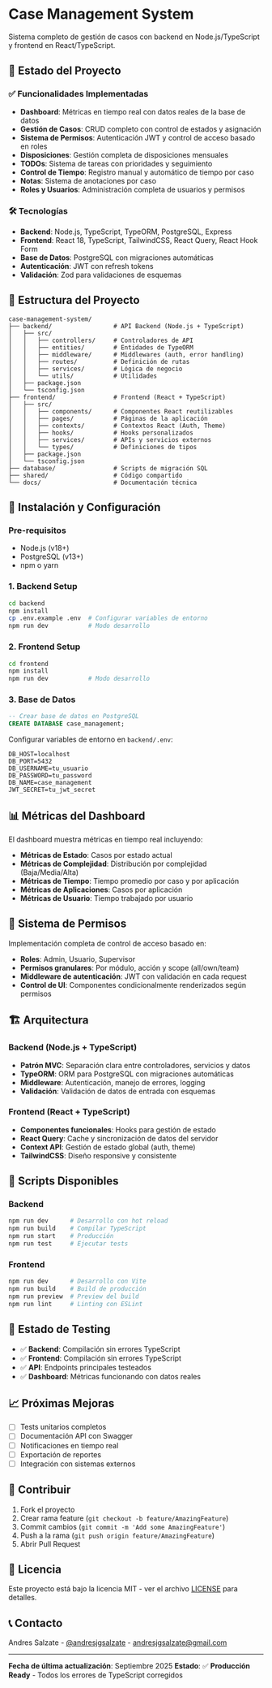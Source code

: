 # Case Management System

Sistema completo de gestión de casos con backend en Node.js/TypeScript y frontend en React/TypeScript.

## 🚀 Estado del Proyecto

### ✅ **Funcionalidades Implementadas**

- **Dashboard**: Métricas en tiempo real con datos reales de la base de datos
- **Gestión de Casos**: CRUD completo con control de estados y asignación
- **Sistema de Permisos**: Autenticación JWT y control de acceso basado en roles
- **Disposiciones**: Gestión completa de disposiciones mensuales
- **TODOs**: Sistema de tareas con prioridades y seguimiento
- **Control de Tiempo**: Registro manual y automático de tiempo por caso
- **Notas**: Sistema de anotaciones por caso
- **Roles y Usuarios**: Administración completa de usuarios y permisos

### 🛠 **Tecnologías**

- **Backend**: Node.js, TypeScript, TypeORM, PostgreSQL, Express
- **Frontend**: React 18, TypeScript, TailwindCSS, React Query, React Hook Form
- **Base de Datos**: PostgreSQL con migraciones automáticas
- **Autenticación**: JWT con refresh tokens
- **Validación**: Zod para validaciones de esquemas

## 📁 Estructura del Proyecto

```
case-management-system/
├── backend/                 # API Backend (Node.js + TypeScript)
│   ├── src/
│   │   ├── controllers/     # Controladores de API
│   │   ├── entities/        # Entidades de TypeORM
│   │   ├── middleware/      # Middlewares (auth, error handling)
│   │   ├── routes/          # Definición de rutas
│   │   ├── services/        # Lógica de negocio
│   │   └── utils/           # Utilidades
│   ├── package.json
│   └── tsconfig.json
├── frontend/                # Frontend (React + TypeScript)
│   ├── src/
│   │   ├── components/      # Componentes React reutilizables
│   │   ├── pages/           # Páginas de la aplicación
│   │   ├── contexts/        # Contextos React (Auth, Theme)
│   │   ├── hooks/           # Hooks personalizados
│   │   ├── services/        # APIs y servicios externos
│   │   └── types/           # Definiciones de tipos
│   ├── package.json
│   └── tsconfig.json
├── database/                # Scripts de migración SQL
├── shared/                  # Código compartido
└── docs/                    # Documentación técnica
```

## 🚦 Instalación y Configuración

### Pre-requisitos

- Node.js (v18+)
- PostgreSQL (v13+)
- npm o yarn

### 1. Backend Setup

```bash
cd backend
npm install
cp .env.example .env  # Configurar variables de entorno
npm run dev           # Modo desarrollo
```

### 2. Frontend Setup

```bash
cd frontend
npm install
npm run dev           # Modo desarrollo
```

### 3. Base de Datos

```sql
-- Crear base de datos en PostgreSQL
CREATE DATABASE case_management;
```

Configurar variables de entorno en `backend/.env`:

```env
DB_HOST=localhost
DB_PORT=5432
DB_USERNAME=tu_usuario
DB_PASSWORD=tu_password
DB_NAME=case_management
JWT_SECRET=tu_jwt_secret
```

## 📊 Métricas del Dashboard

El dashboard muestra métricas en tiempo real incluyendo:

- **Métricas de Estado**: Casos por estado actual
- **Métricas de Complejidad**: Distribución por complejidad (Baja/Media/Alta)
- **Métricas de Tiempo**: Tiempo promedio por caso y por aplicación
- **Métricas de Aplicaciones**: Casos por aplicación
- **Métricas de Usuario**: Tiempo trabajado por usuario

## 🔐 Sistema de Permisos

Implementación completa de control de acceso basado en:

- **Roles**: Admin, Usuario, Supervisor
- **Permisos granulares**: Por módulo, acción y scope (all/own/team)
- **Middleware de autenticación**: JWT con validación en cada request
- **Control de UI**: Componentes condicionalmente renderizados según permisos

## 🏗 Arquitectura

### Backend (Node.js + TypeScript)

- **Patrón MVC**: Separación clara entre controladores, servicios y datos
- **TypeORM**: ORM para PostgreSQL con migraciones automáticas
- **Middleware**: Autenticación, manejo de errores, logging
- **Validación**: Validación de datos de entrada con esquemas

### Frontend (React + TypeScript)

- **Componentes funcionales**: Hooks para gestión de estado
- **React Query**: Cache y sincronización de datos del servidor
- **Context API**: Gestión de estado global (auth, theme)
- **TailwindCSS**: Diseño responsive y consistente

## 📝 Scripts Disponibles

### Backend

```bash
npm run dev      # Desarrollo con hot reload
npm run build    # Compilar TypeScript
npm run start    # Producción
npm run test     # Ejecutar tests
```

### Frontend

```bash
npm run dev      # Desarrollo con Vite
npm run build    # Build de producción
npm run preview  # Preview del build
npm run lint     # Linting con ESLint
```

## 🧪 Estado de Testing

- ✅ **Backend**: Compilación sin errores TypeScript
- ✅ **Frontend**: Compilación sin errores TypeScript
- ✅ **API**: Endpoints principales testeados
- ✅ **Dashboard**: Métricas funcionando con datos reales

## 📈 Próximas Mejoras

- [ ] Tests unitarios completos
- [ ] Documentación API con Swagger
- [ ] Notificaciones en tiempo real
- [ ] Exportación de reportes
- [ ] Integración con sistemas externos

## 🤝 Contribuir

1. Fork el proyecto
2. Crear rama feature (`git checkout -b feature/AmazingFeature`)
3. Commit cambios (`git commit -m 'Add some AmazingFeature'`)
4. Push a la rama (`git push origin feature/AmazingFeature`)
5. Abrir Pull Request

## 📄 Licencia

Este proyecto está bajo la licencia MIT - ver el archivo [LICENSE](LICENSE) para detalles.

## 📞 Contacto

Andres Salzate - [@andresjgsalzate](https://github.com/andresjgsalzate) - andresjgsalzate@gmail.com

---

**Fecha de última actualización**: Septiembre 2025
**Estado**: ✅ **Producción Ready** - Todos los errores de TypeScript corregidos
